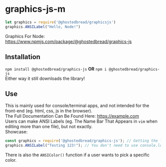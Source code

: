 # graphics-js-m
```js
let graphics = require('@ghostedbread/graphicsjs')
graphics.ANSILabel("Hello, Node!")
```
Graphics For Node: https://www.npmjs.com/package/@ghostedbread/graphics-js
## Installation
`npm install @ghostedbread/graphics-js`
<b>OR</b>
`npm i @ghostedbread/graphics-js`
</br>
Either way it still downloads the library!
## Use
This is mainly used for console/terminal apps, and not intended for the front-end (eg. html, css, js in the browser). </br>
The Full Documentation Can Be Found Here: https://example.com </br>
Users can make ANSI Labels (eg. The Name Bar That Appears in `vim` when editing more than one file), but not exactly.</br>
Showcase:
```js
const graphics = require('@ghostedbread/graphics-js'); // Getting the library from node_modules
graphics.ANSILabel("Testing 123!"); // You don't need to use console.log()!
```
There is also the `ANSIColor()` function if a user wants to pick a specific color.
</br>
